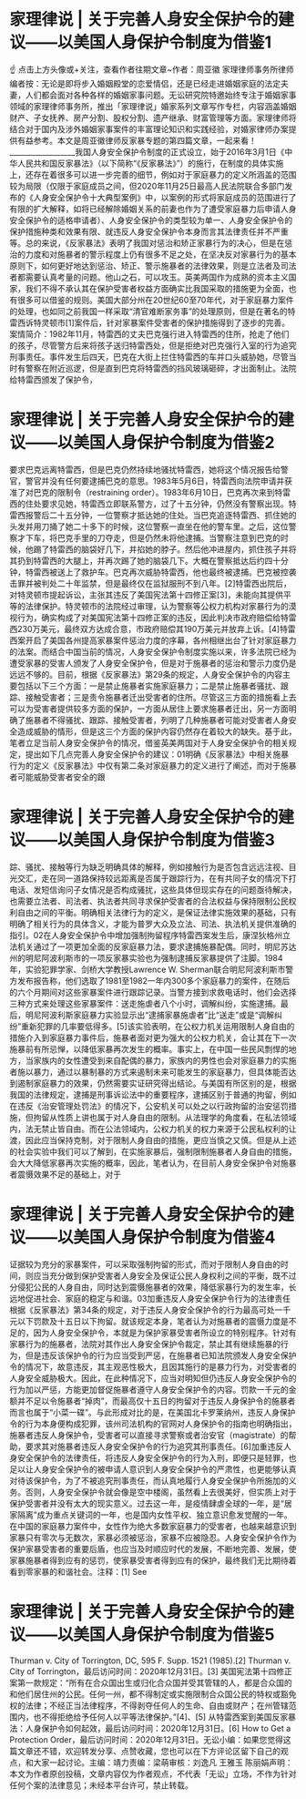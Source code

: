 # 家理律说 | 关于完善人身安全保护令的建议——以美国人身保护令制度为借鉴1

☝ 点击上方头像或+关注，查看作者往期文章~作者：周亚徽 家理律师事务所律师编者按：无论是即将步入婚姻殿堂的恋爱情侣，还是已经走进婚姻家庭的法定夫妻，人们都会面对各种各样的婚姻家事问题。无讼研究院特邀始终专注于婚姻家事领域的家理律师事务所，推出「家理律说」婚家系列文章写作专栏，内容涵盖婚姻财产、子女抚养、房产分割、股权分割、遗产继承、财富管理等方面。家理律师将结合对于国内及涉外婚姻家事案件的丰富理论知识和实践经验，对婚家律师办案提供有益参考。本文是周亚徽律师反家暴专题的第四篇文章，一起来看！__________________我国人身安全保护令制度的正式设立，始于2016年3月1日《中华人民共和国反家暴法》（以下简称“《反家暴法》”）的施行，在制度的具体实施上，还存在着很多可以进一步完善的细节，例如对于家庭暴力的定义所涵盖的范围较为局限（仅限于家庭成员之间，但2020年11月25日最高人民法院联合多部门发布的《人身安全保护令十大典型案例》中，以案例的形式将家庭成员的范围进行了有限的扩大解释，如将已经解除婚姻关系的前妻也作为了遭受家庭暴力后申请人身安全保护令的适格申请者）、人身安全保护令的类型较为单一、人身安全保护令的保护措施种类和效果有限、就违反人身安全保护令本身而言其法律责任并不严重等。总的来说，《反家暴法》表明了我国对惩治和矫正家暴行为的决心，但是在惩治的力度和对施暴者的警示程度上仍有很多不足之处，在坚决反对家暴行为的基本原则下，如何更好地达到惩治、矫正、警示施暴者的法律效果，则是立法者及司法者都需要认真考量的问题。他山之石，可以攻玉。英美两国作为成熟的资本主义国家，我们不得不承认其在保护受害者权益方面确实比我国采取的措施更为全面，也有很多可以借鉴的规则。美国大部分州在20世纪60至70年代，对于家庭暴力案件的处理，也如同之前我国一样采取“清官难断家务事”的处理原则，但是在著名的特雷西诉特灵顿市[1]案件后，针对家暴案件受害者的保护措施得到了逐步的完善。案情简介：1982年11月，特雷西的丈夫巴克强行进入特雷西的住所，抢走了他们的孩子，尽管警方后来将孩子送归特雷西处，但是拒绝对巴克强行入室的行为追究刑事责任。事件发生后四天，巴克在大街上拦住特雷西的车并口头威胁她，尽管当时有警察在附近巡逻，但是直到巴克将特雷西的挡风玻璃砸碎，才出面制止。法院给特雷西颁发了保护令，

# 家理律说 | 关于完善人身安全保护令的建议——以美国人身保护令制度为借鉴2

要求巴克远离特雷西，但是巴克仍然持续地骚扰特雷西，她将这个情况报告给警官，警官并没有任何要逮捕巴克的意思。1983年5月6日，特雷西向法院申请并获准了对巴克的限制令（restraining order）。1983年6月10日，巴克再次来到特雷西的住处要求见她，特雷西立即联系警方，过了十五分钟，仍然没有警察出现。特雷西报警后二十五分钟，一位警察才抵达她的住处。当巴克追逐特雷西、抓住她的头发并用刀捅了她二十多下的时候，这位警察一直坐在他的警车里。之后，这位警察才下车，将巴克手里的刀夺走，但是仍然未将他逮捕。当警察注意到巴克的时候，他踢了特雷西的脑袋好几下，并掐她的脖子。然后他冲进屋内，抓住孩子并将其扔到特雷西的大腿上，并再次踢了她的脑袋几下。大概在警察抵达后约四十分钟，特雷西被送上了救护车。巴克再次威胁特雷西，他也最终被逮捕。巴克被控袭击罪并被判处二十年监禁，但是最终仅在监狱服刑不到八年。[2]特雷西出院后，对特灵顿市提起诉讼，主张其违反了美国宪法第十四修正案[3]，未能向其提供平等的法律保护。特灵顿市的法院经过审理，认为警察等公权力机构对家暴行为的漠视行为，确实构成了对美国宪法第十四修正案的违反，因此判决市政府赔偿给特雷西230万美元，最终双方达成合意，市政府赔偿其190万美元并放弃上诉。[4]特雷西案开启了美国各州提高家暴案件惩治力度的序幕，各州相继出台了针对家庭暴力的法案。而结合中国当前的情况，人身安全保护令制度实施以来，许多法院已经为遭受家暴的受害人颁发了人身安全保护令，但是对于施暴者的惩治和警示力度仍是远远不够的。目前，根据《反家暴法》第29条的规定，人身安全保护令的内容主要包括以下三个方面：一是禁止施暴者实施家庭暴力；二是禁止施暴者骚扰、跟踪、接触受害者；三是责令施暴者迁出受害者的住所。尽管这三方面的措施看上去可以为受害者提供较多方面的保护，一方面从居住上要求施暴者迁出，另一方面明确了施暴者不得骚扰、跟踪、接触受害者，列明了几种施暴者可能对受害者人身安全造成威胁的情形，但是这三个方面的保护内容仍然存在着较大的缺失。基于此，笔者立足当前人身安全保护令的情况，借鉴英美两国对于人身安全保护令的相关规定，提出如下几点完善人身安全保护令的建议：01明确《反家暴法》中相关施暴行为的定义《反家暴法》中仅有第二条对家庭暴力的定义进行了阐述，而对于施暴者可能威胁受害者安全的跟

# 家理律说 | 关于完善人身安全保护令的建议——以美国人身保护令制度为借鉴3

踪、骚扰、接触等行为缺乏明确具体的解释，例如接触行为是否包含远远注视、目光交汇，走在同一道路保持较远距离是否属于跟踪行为，在有共同子女的情况下打电话、发短信询问子女情况是否构成骚扰，这些具体但现实存在的问题亟待解决，也需要立法者、司法者、执法者共同寻求保护受害者的合法权益与保持限制公民权利自由之间的平衡。明确相关法律行为的定义，是保证法律实施效果的基础，只有明确了相关行为的具体含义，才能为普罗大众及立法、司法、执法机关提供准确的指引。02在人身安全保护令中增加强制拘留程序特雷西案发生后，康涅狄格州立法机关通过了一项更加全面的反家庭暴力法，要求逮捕施暴配偶。同时，明尼苏达州的明尼阿波利斯市的一项反家暴实验也为强制逮捕反家暴提供了注脚。1984年，实验犯罪学家、剑桥大学教授Lawrence W. Sherman联合明尼阿波利斯市警方发布报告称，他们选取了1981至1982一年内300多个家庭暴力的案件，在随后的六个月期间对这些家暴案件进行跟踪记录。当警方接到求救电话时，他们会选择三种方式来处理这些家暴案件：送走施虐者八个小时，调解纠纷，实施逮捕。最后，明尼阿波利斯家庭暴力实验显示出“逮捕家暴施虐者”比“送走”或是“调解纠纷”重新犯罪的几率要低得多。[5]该实验表明，在公权力机关运用限制人身自由的措施介入到家庭暴力事件后，施暴者面对更为强大的公权力机关，会让其在下一次施暴前有所忌惮，以降低家暴再次发生的概率。事实上，在中国一些民风剽悍的地方，当家族内的女性遭受到来自配偶的暴力，家族内的男性也会对家庭暴力的实施者施以暴力，通过以暴制暴的方式来遏制未来可能发生的家庭暴力，但具体能否达到遏制家庭暴力的效果，仍然需要实证研究得出结论。与美国有所区别的是，根据我国的法律规定，逮捕是刑事诉讼法中的重要程序，逮捕区别于普通的拘留，例如在违反《治安管理处罚法》的情况下，公安机关可以处之以行政拘留的治安惩罚措施，但拘留从性质上讲也属于对人身自由的限制。从法理学的角度看，在私法领域内，法无禁止皆自由。而在公法领域内，公权力机关的权力来源于公民私权利的让渡，因此应当保持克制，对于限制人身自由的措施，更应当慎之又慎。但是从上述的社会实验中我们可以了解到，在实施家暴后，强制限制施暴者人身自由的措施，会大大降低家暴再次实施的概率，因此，笔者认为，在目前人身安全保护令对施暴者震慑效果不足的基础上，对于

# 家理律说 | 关于完善人身安全保护令的建议——以美国人身保护令制度为借鉴4

证据较为充分的家暴案件，可以采取强制拘留的形式，而对于限制人身自由的时间，则应当充分做到保护受害者人身安全及保证公民人身权利之间的平衡，既不过分侵犯公民的人身自由，同时达到震慑施暴者的效果，降低家暴行为的发生率，长远地促进社会、家庭的稳定与和谐。03加重违反人身安全保护令行为的法律责任根据《反家暴法》第34条的规定，对于违反人身安全保护令的行为最高可处一千元以下罚款及十五日以下拘留。就该规定本身，笔者认为对施暴者的震慑力度是不足的，因为人身安全保护令，本就是为保护家暴受害者所设立的特别程序。针对有家暴行为的施暴者，法院对其作出人身安全保护令裁定，禁止其有继续施暴的行为，但是违反该保护令的行为应当受到严惩，在施暴者已知法院颁发人身安全保护令的情况下，故意违反，其主观恶性极大，且因其施行的是暴力行为，对受害者的人身安全威胁极大。因此，在此种情况下，应当对明知但仍违反人身安全保护令的行为加以严惩，方能更加督促施暴者遵守人身安全保护令的内容。罚款一千元的金额并不足以令施暴者“掉肉”，而最高仅十五日的拘留对于违反人身保护令的施暴者而言也属于“小菜一碟”。与此形成对比的是，在美国北卡罗莱纳州，违反人身保护令的行为本身便构成犯罪，该州司法机构的官网对人身保护令的指南也明确指出，施暴者违反人身保护令，受害者可以直接寻求警察或者治安官（magistrate）的帮助，要求其对施暴者违反人身安全保护令的行为追究其刑事责任。[6]加重违反人身安全保护令的法律责任，将违反人身安全保护令的行为入刑，即便只是轻罪，也足以让人身安全保护令的被申请人意识到人身安全保护令的严肃性，也更能够认真对待该保护令，为了不被追究刑事责任，而认真地履行人身安全保护令所施加的义务。否则，人身安全保护令就会像是空中楼阁，虽然看上去很美好，但实质上对于保护受害者并没有太大的现实意义。过去这一年，是疫情肆虐全球的一年，是“居家隔离”成为重点关键词的一年，也是国内女性平权、独立意识愈发觉醒的一年。在中国的家庭暴力案件中，女性作为绝大多数家庭暴力的受害者，也越来越意识到家暴只有零次与无数次，家暴必须被惩治，家暴不应被隐忍。人身安全保护令作为保护家暴受害者的重要后盾，也应当及时顺应时代的发展，不断地完善、发展，使家暴施暴者得到应有的惩罚，使家暴受害者得到应有的保护，最终我们无比期待着看到零家暴的和谐社会。注释：[1] See 

# 家理律说 | 关于完善人身安全保护令的建议——以美国人身保护令制度为借鉴5

Thurman v. City of Torrington, DC, 595 F. Supp. 1521 (1985).[2] Thurman v. City of Torrington，最后访问时间：2020年12月31日。[3] 美国宪法第十四修正案第一款规定：“所有在合众国出生或归化合众国并受其管辖的人，都是合众国的和他们居住州的公民。任何一州，都不得制定或实施限制合众国公民的特权或豁免权的法律；不经正当法律程序，不得剥夺任何人的生命、自由或财产；在州管辖范围内，也不得拒绝给予任何人以平等法律保护。”[4]、[5] 从特雷西案到美国反家暴法：人身保护令如何起效，最后访问时间：2020年12月31日。[6] How to Get a Protection Order，最后访问时间：2020年12月31日。无讼小编：如果您觉得这篇文章还不错，欢迎转发分享、点赞收藏，您也可以在下方评论区留下自己的观点，和大家一起讨论。主编：靖力责编：梁萌审核：刘逸凡 王雅玉 陈丽娟声明：本文为作者原创投稿，文章内容仅为作者观点，不代表「无讼」立场，不作为针对任何个案的法律意见；未经本平台许可，禁止转载。

